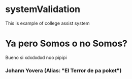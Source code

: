 # systemValidation
This is example of college assist system

# Ya pero Somos o no Somos?
Bueno si xdxdxdxd
noo
pipipi
### Johann Yovera (Alias: "El Terror de pa poket")


